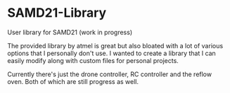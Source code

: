 # SAMD21-Library
User library for SAMD21 (work in progress)

The provided library by atmel is great but also bloated with a lot of various options that I personally don't use.  I wanted to create a library that I can easily modify along with custom files for personal projects.

Currently there's just the drone controller, RC controller and the reflow oven.  Both of which are still progress as well.
